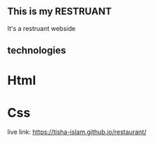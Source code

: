 ## This is my RESTRUANT

It's a restruant webside

## technologies

# Html
# Css

live link: https://tisha-islam.github.io/restaurant/